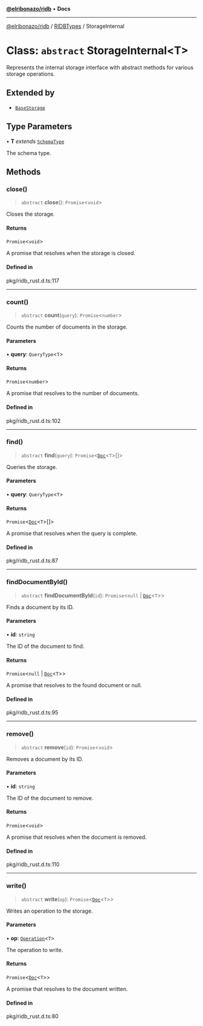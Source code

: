 [**@elribonazo/ridb**](../../../README.md) • **Docs**

***

[@elribonazo/ridb](../../../README.md) / [RIDBTypes](../README.md) / StorageInternal

# Class: `abstract` StorageInternal\<T\>

Represents the internal storage interface with abstract methods for various storage operations.

## Extended by

- [`BaseStorage`](BaseStorage.md)

## Type Parameters

• **T** *extends* [`SchemaType`](../type-aliases/SchemaType.md)

The schema type.

## Methods

### close()

> `abstract` **close**(): `Promise`\<`void`\>

Closes the storage.

#### Returns

`Promise`\<`void`\>

A promise that resolves when the storage is closed.

#### Defined in

pkg/ridb\_rust.d.ts:117

***

### count()

> `abstract` **count**(`query`): `Promise`\<`number`\>

Counts the number of documents in the storage.

#### Parameters

• **query**: `QueryType`\<`T`\>

#### Returns

`Promise`\<`number`\>

A promise that resolves to the number of documents.

#### Defined in

pkg/ridb\_rust.d.ts:102

***

### find()

> `abstract` **find**(`query`): `Promise`\<[`Doc`](../type-aliases/Doc.md)\<`T`\>[]\>

Queries the storage.

#### Parameters

• **query**: `QueryType`\<`T`\>

#### Returns

`Promise`\<[`Doc`](../type-aliases/Doc.md)\<`T`\>[]\>

A promise that resolves when the query is complete.

#### Defined in

pkg/ridb\_rust.d.ts:87

***

### findDocumentById()

> `abstract` **findDocumentById**(`id`): `Promise`\<`null` \| [`Doc`](../type-aliases/Doc.md)\<`T`\>\>

Finds a document by its ID.

#### Parameters

• **id**: `string`

The ID of the document to find.

#### Returns

`Promise`\<`null` \| [`Doc`](../type-aliases/Doc.md)\<`T`\>\>

A promise that resolves to the found document or null.

#### Defined in

pkg/ridb\_rust.d.ts:95

***

### remove()

> `abstract` **remove**(`id`): `Promise`\<`void`\>

Removes a document by its ID.

#### Parameters

• **id**: `string`

The ID of the document to remove.

#### Returns

`Promise`\<`void`\>

A promise that resolves when the document is removed.

#### Defined in

pkg/ridb\_rust.d.ts:110

***

### write()

> `abstract` **write**(`op`): `Promise`\<[`Doc`](../type-aliases/Doc.md)\<`T`\>\>

Writes an operation to the storage.

#### Parameters

• **op**: [`Operation`](../type-aliases/Operation.md)\<`T`\>

The operation to write.

#### Returns

`Promise`\<[`Doc`](../type-aliases/Doc.md)\<`T`\>\>

A promise that resolves to the document written.

#### Defined in

pkg/ridb\_rust.d.ts:80
